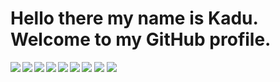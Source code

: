 # Hello there my name is Kadu. Welcome to my GitHub profile.

<img src="https://github-readme-stats.vercel.app/api?username=kadu91878&show_icons=true&theme=synthwave" />

<img src="https://github-readme-stats.vercel.app/api/top-langs/?username=kadu91878&size_weight=0.5&count_weight=0.5" />



<img align="left" src="https://img.shields.io/badge/vuejs-%2335495e.svg?style=for-the-badge&logo=vuedotjs&logoColor=%234FC08D" />

<img align="left" src="https://img.shields.io/badge/typescript-%23007ACC.svg?style=for-the-badge&logo=typescript&logoColor=white" />

<img align="left" src="https://img.shields.io/badge/spring-%236DB33F.svg?style=for-the-badge&logo=spring&logoColor=white" />

<img align="left" src="https://img.shields.io/badge/java-%23ED8B00.svg?style=for-the-badge&logo=openjdk&logoColor=white" />

<img align="left" src="https://img.shields.io/badge/python-3670A0?style=for-the-badge&logo=python&logoColor=ffdd54" />

<img align="left" src="https://img.shields.io/badge/pandas-%23150458.svg?style=for-the-badge&logo=pandas&logoColor=white" />

<img src="https://img.shields.io/badge/postgres-%23316192.svg?style=for-the-badge&logo=postgresql&logoColor=white" />
